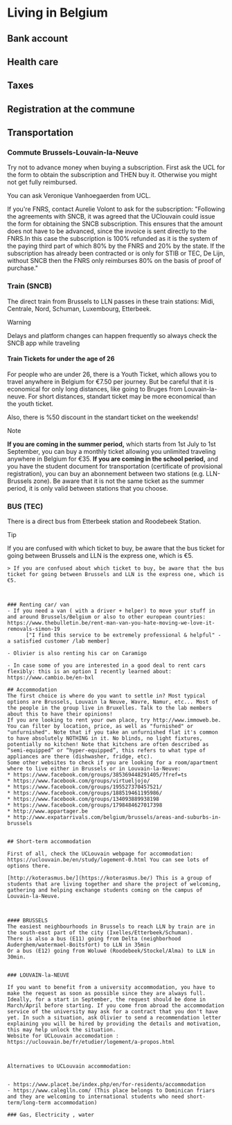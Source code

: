 # Living in Belgium 

## Bank account

## Health care

## Taxes

## Registration at the commune



## Transportation


### Commute Brussels-Louvain-la-Neuve
Try not to advance money when buying a subscription. First ask the UCL for the form to obtain the subscription and THEN buy it. Otherwise you might not get fully reimbursed.

You can ask Veronique Vanhoegaerden from UCL. 


If you're FNRS, contact Aurelie Volont to ask for the subscription: "Following the agreements with SNCB, it was agreed that the UClouvain could issue the form for obtaining the SNCB subscription. This ensures that the amount does not have to be advanced, since the invoice is sent directly to the FNRS.In this case the subscription is 100% refunded as it is the system of the paying third part of which 80% by the FNRS and 20% by the state. 
If the subscription has already been contracted or is only for STIB or TEC, De Lijn, without SNCB then the FNRS only reimburses 80% on the basis of proof of purchase."

### Train (SNCB)
The direct train from Brussels to LLN passes in these train stations: Midi, Centrale, Nord, Schuman, Luxembourg, Etterbeek.

> [!WARNING]
> Delays and platform changes can happen frequently so always check the SNCB app while traveling


#### Train Tickets for under the age of 26
For people who are under 26, there is a Youth Ticket, which allows you to travel anywhere in Belgium for €7.50 per journey. But be careful that it is economical for only long distances, like going to Bruges from Louvain-la-neuve. For short distances, standart ticket may be more economical than the youth ticket. 


Also, there is %50 discount in the standart ticket on the weekends! 
> [!NOTE]
> **If you are coming in the summer period,** which starts from 1st July to 1st September, you can buy a monthly ticket allowing you unlimited traveling anywhere in Belgium for €35. 
**If you are coming in the school period,** and you have the student document for transportation (certificate of provisional registration), you can buy an abonnement between two stations (e.g. LLN-Brussels zone). Be aware that it is not the same ticket as the summer period, it is only valid between stations that you choose. 

### BUS (TEC)

There is a direct bus from Etterbeek station and Roodebeek Station. 

> [!TIP]
> If you are confused with which ticket to buy, be aware that the bus ticket for going between Brussels and LLN is the express one, which is €5. 
```suggestion
> If you are confused about which ticket to buy, be aware that the bus ticket for going between Brussels and LLN is the express one, which is €5. 



### Renting car/ van
- If you need a van ( with a driver + helper) to move your stuff in and around Brussels/Belgium or also to other european countries: https://www.thebulletin.be/rent-man-van-you-hate-moving-we-love-it-removals-simon-19
      ["I find this service to be extremely professional & helpful" - a satisfied customer /lab member]

- Olivier is also renting his car on Caramigo 

- In case some of you are interested in a good deal to rent cars flexibly: this is an option I recently learned about: https://www.cambio.be/en-bxl

## Accommodation
The first choice is where do you want to settle in? Most typical options are Brussels, Louvain la Neuve, Wavre, Namur, etc... Most of the people in the group live in Bruxelles. Talk to the lab members about this to have their opinions!
If you are looking to rent your own place, try http://www.immoweb.be. You can filter by location, price, as well as "furnished" or "unfurnished". Note that if you take an unfurnished flat it's common to have absolutely NOTHING in it. No blinds, no light fixtures, potentially no kitchen! Note that kitchens are often described as “semi-equipped” or “hyper-equipped”, this refers to what type of appliances are there (dishwasher, fridge, etc).
Some other websites to check if you are looking for a room/apartment where to live either in Brussels or in Louvain-la-Neuve:
* https://www.facebook.com/groups/385369448291405/?fref=ts
* https://www.facebook.com/groups/virtueljojo/
* https://www.facebook.com/groups/195527370457521/
* https://www.facebook.com/groups/188519461195986/
* https://www.facebook.com/groups/134093889938198
* https://www.facebook.com/groups/1798484627017398
* http://www.appartager.be
* http://www.expatarrivals.com/belgium/brussels/areas-and-suburbs-in-brussels


## Short-term accommodation

First of all, check the UCLouvain webpage for accommodation: https://uclouvain.be/en/study/logement-0.html You can see lots of options there. 

[http://koterasmus.be/](https://koterasmus.be/) This is a group of students that are living together and share the project of welcoming, gathering and helping exchange students coming on the campus of Louvain-la-Neuve.



#### BRUSSELS
The easiest neighbourhoods in Brussels to reach LLN by train are in the south-east part of the city (Ixelles/Etterbeek/Schuman). 
There is also a bus (E11) going from Delta (neighborhood Auderghem/watermael-Boitsfort) to LLN in 35min
Or a bus (E12) going from Woluwé (Roodebeek/Stockel/Alma) to LLN in 30min. 


### LOUVAIN-la-NEUVE

If you want to benefit from a university accommodation, you have to make the request as soon as possible since they are always full. Ideally, for a start in September, the request should be done in March/April before starting. If you come from abroad the accommodation service of the university may ask for a contract that you don't have yet. In such a situation, ask Olivier to send a recommendation letter explaining you will be hired by providing the details and motivation, this may help unlock the situation.
Website for UCLouvain accomodation : https://uclouvain.be/fr/etudier/logement/a-propos.html



Alternatives to UCLouvain accommodation: 


- https://www.placet.be/index.php/en/for-residents/accommodation  
- https://www.caleglln.com/ (This place belongs to Dominican friars and they are welcoming to international students who need short-term/long-term accommodation) 

### Gas, Electricity , water

